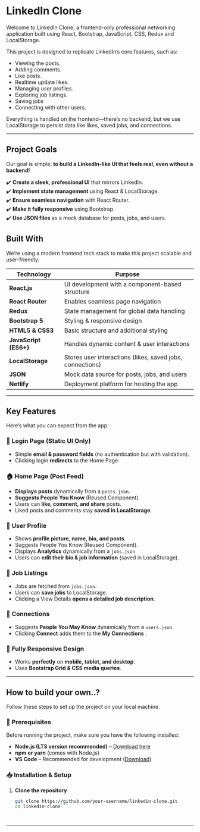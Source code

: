 # LinkedIn Clone
Welcome to LinkedIn Clone, a frontend-only professional networking application built using React, Bootstrap, JavaScript, CSS, Redux and LocalStorage.  

This project is designed to replicate LinkedIn’s core features, such as:  
- Viewing the posts.
- Adding comments.
- Like posts.
- Realtime update likes.
- Managing user profiles.  
- Exploring job listings.
- Saving jobs  
- Connecting with other users.  

Everything is handled on the frontend—there’s no backend, but we use LocalStorage to persist data like likes, saved jobs, and connections.  

---
## Project Goals  
Our goal is simple: **to build a LinkedIn-like UI that feels real, even without a backend!**  

✔️ **Create a sleek, professional UI** that mirrors LinkedIn.  
✔️ **Implement state management** using React & LocalStorage.  
✔️ **Ensure seamless navigation** with React Router.  
✔️ **Make it fully responsive** using Bootstrap.  
✔️ **Use JSON files** as a mock database for posts, jobs, and users. 

## Built With
We’re using a modern frontend tech stack to make this project scalable and user-friendly:  

| Technology        | Purpose |
|------------------|---------|
| **React.js**      | UI development with a component-based structure |
| **React Router**  | Enables seamless page navigation |
| **Redux** | State management for global data handling |
| **Bootstrap 5**   | Styling & responsive design |
| **HTML5 & CSS3**  | Basic structure and additional styling |
| **JavaScript (ES6+)** | Handles dynamic content & user interactions |
| **LocalStorage**  | Stores user interactions (likes, saved jobs, connections) |
| **JSON**         | Mock data source for posts, jobs, and users |
| **Netlify** | Deployment platform for hosting the app |

---
##  Key Features  
Here’s what you can expect from the app:  

### 🔑 **Login Page (Static UI Only)**  
- Simple **email & password fields** (no authentication but with validation).  
- Clicking login **redirects** to the Home Page.  

### 🏠 **Home Page (Post Feed)**  
- **Displays posts** dynamically from a `posts.json`.
- **Suggests People You Know** (Reused Component).
- Users can **like, comment, and share** posts.  
- Liked posts and comments stay **saved in LocalStorage**.  

### 👤 **User Profile**  
- Shows **profile picture, name, bio, and posts**.
- Suggests People You Know (Reused Component).
- Displays **Analytics** dynamically from a `jobs.json`
- Users can **edit their bio & job information** (saved in LocalStorage).  

### 💼 **Job Listings**  
- Jobs are fetched from `jobs.json`.  
- Users can **save jobs** to LocalStorage.  
- Clicking a View Details **opens a detailed job description**.  

### 🔗 **Connections**  
- Suggests **People You May Know**  dynamically from a `users.json`.  
- Clicking **Connect** adds them to the **My Connections** .  

### 📱 **Fully Responsive Design**  
- Works **perfectly** on **mobile, tablet, and desktop**.  
- Uses **Bootstrap Grid & CSS media queries**.  

---
## How to build your own..?

Follow these steps to set up the project on your local machine.

### 📌 Prerequisites  
Before running the project, make sure you have the following installed:  
- **Node.js (LTS version recommended)** – [Download here](https://nodejs.org/)  
- **npm or yarn** (comes with Node.js)  
- **VS Code** – Recommended for development ([Download](https://code.visualstudio.com/))  

### 📥 Installation & Setup  

1. **Clone the repository**  
   ```sh
   git clone https://github.com/your-username/linkedin-clone.git
   cd linkedin-clone```




---
